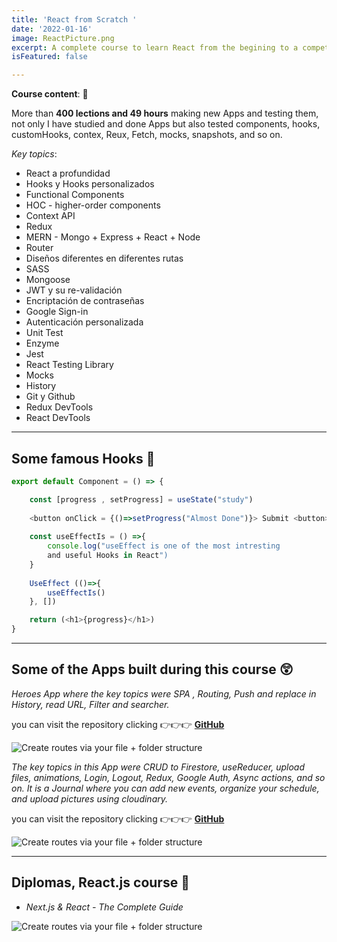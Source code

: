 ```yaml
---
title: 'React from Scratch '
date: '2022-01-16'
image: ReactPicture.png
excerpt: A complete course to learn React from the begining to a competitive level, course bult using Hooks and functional Components. 🏆
isFeatured: false

---
```


**Course content**: 📗

More than **400 lections and 49 hours** making new Apps and testing them, not only I have studied and done Apps but also tested components, hooks, customHooks, contex, Reux, Fetch, mocks, snapshots, and so on.

*Key topics*:

- React a profundidad
- Hooks y Hooks personalizados
- Functional Components
- HOC - higher-order components
- Context API
- Redux
- MERN - Mongo + Express + React + Node
- Router
- Diseños diferentes en diferentes rutas
- SASS
- Mongoose
- JWT y su re-validación
- Encriptación de contraseñas
- Google Sign-in
- Autenticación personalizada
- Unit Test
- Enzyme
- Jest
- React Testing Library
- Mocks
- History
- Git y Github
- Redux DevTools
- React DevTools

- - -

## Some famous Hooks 🤗

```js
export default Component = () => {

    const [progress , setProgress] = useState("study")
    
    <button onClick = {()=>setProgress("Almost Done")}> Submit <button> 
    
    const useEffectIs = () =>{
        console.log("useEffect is one of the most intresting 
        and useful Hooks in React")
    }
    
    UseEffect (()=>{
        useEffectIs()
    }, [])

    return (<h1>{progress}</h1>)
}

```
***

## Some of the Apps built during this course 😲

*Heroes App where the key topics were SPA , Routing, Push and replace in History, read URL, Filter and searcher.*

you can visit the repository clicking 👉👉👉 [**GitHub**](https://github.com/lolo-vignolo/heroes-app.git)

![Create routes via your file + folder structure](heroes.png)

*The key topics in this App were CRUD to Firestore, useReducer, upload files, animations, Login, Logout, Redux, Google Auth, Async actions, and so on. It is a Journal where you can add new events, organize your schedule, and upload pictures using cloudinary.* 

you can visit the repository clicking 👉👉👉 [**GitHub**](https://github.com/lolo-vignolo/journal-app.git)

![Create routes via your file + folder structure](journal.jpg)

***

## Diplomas, React.js course 📜

- *Next.js & React - The Complete Guide*

![Create routes via your file + folder structure](diploma.png)



